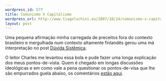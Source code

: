 ```yaml
--- 
wordpress_id: 577
title: Comunismo X Capitalismo
wordpress_url: http://www.tiagoluchini.eu/2007/10/24/comunismo-x-capitalismo/
layout: post
---
```

Uma pequena afirmação minha carregada de preceitos fora do contexto brasileiro e mergulhada num contexto altamente finlandês gerou uma má interpretação no post <a href="http://www.tiagoluchini.eu/2007/10/21/duvida-sistemica/">Dúvida Sistêmica</a>.

O leitor Charles me levantou essa bola e pude fazer uma longa explicação dos meus pontos-de-vista. Quem é chegado em longas discussões ideológicas e em como vale a pena questionar os pontos-de-visa que lhe são empurrados guela abaixo, os comentários <a href="http://www.tiagoluchini.eu/2007/10/21/duvida-sistemica/#comments">estão aqui</a>.
